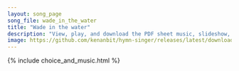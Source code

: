```yaml
---
layout: song_page
song_file: wade_in_the_water
title: "Wade in the water"
description: "View, play, and download the PDF sheet music, slideshow, and audio. Lyrics: Wade in the water, wade in the water, children, wade in the water. God's gonna trouble the water.  See that host all dressed in white, God's gonna tro... english christian 4part chords"
image: https://github.com/kenanbit/hymn-singer/releases/latest/download/wade_in_the_water-trad.png
---
```


{% include choice_and_music.html %}